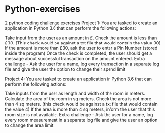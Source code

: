 # Python-exercises
2 python coding challenge exercises 
Project 1: You are tasked to create an application in Python 3.6 that can perform the following actions:

 Take input from the user as an amount in £.
 Check the amount is less than £30. (This check would be against a txt file that would contain the value 30)
 If the amount is more than £30, ask the user to enter a Pin Number (stored inside the program)
 Once the check is completed, the user should get a message about successful transaction on the amount entered.
 Extra challenge - Ask the user for a name, log every transaction in a separate log file and give the user the option to change their spend limit
 
 Project 4: You are tasked to create an application in Python 3.6 that can perform the following actions:

Take inputs from the user as length and width of the room in meters.
Calculate the area of the room in sq meters.
Check the area is not more than 4 sq meters. (this check would be against a txt file that would contain the value 4)
If the area is more than 4 sq meters, inform the user that this room size is not available.
Extra challenge - Ask the user for a name, log every room measurement in a separate log file and give the user an option to change the area limit
